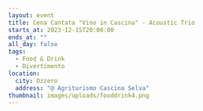 ```yaml
---
layout: event
title: Cena Cantata "Vino in Cascina" - Acoustic Trio
starts_at: 2023-12-15T20:00:00
ends_at: ""
all_day: false
tags:
  - Food & Drink
  - Divertimento
location:
  city: Ozzero
  address: "@ Agriturismo Cascina Selva"
thumbnail: images/uploads/fooddrink4.png
---
```

